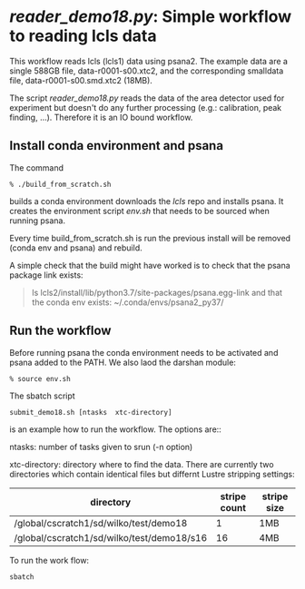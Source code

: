 
# *reader_demo18.py*: Simple workflow to reading lcls data

This workflow reads lcls (lcls1) data using psana2. The example data are a single 588GB file, data-r0001-s00.xtc2,
and the corresponding smalldata file, data-r0001-s00.smd.xtc2 (18MB).

The script *reader_demo18.py* reads the data of the area detector used for experiment but doesn't do any further
processing (e.g.: calibration, peak finding, ...). Therefore it is an IO bound workflow. 



## Install conda environment and psana

The command 

```shell
% ./build_from_scratch.sh
```
builds a conda environment downloads the _lcls_ repo and installs psana.
It creates the environment script *env.sh* that needs to be sourced when running psana.

Every time build_from_scratch.sh is run the previous install will be removed (conda env and psana)
and rebuild.

A simple check that the build might have worked is to check that the psana package link exists:
> ls lcls2/install/lib/python3.7/site-packages/psana.egg-link
and that the conda env exists:
> ~/.conda/envs/psana2_py37/



## Run the workflow

Before running psana the conda environment needs to be activated and psana added to the PATH. We also laod the
darshan module:
```shell
% source env.sh 
```

The sbatch script
```shell
submit_demo18.sh [ntasks  xtc-directory] 
```
is an example how to run the workflow. The options are::

ntasks:
  number of tasks given to srun (-n option)

xtc-directory:
  directory where to find the data. There are currently two directories which contain identical files
  but differnt Lustre stripping settings:

  |  directory                                 | stripe count | stripe size |
  | ------------------------------------------ | ------------ | ----------- |
  | /global/cscratch1/sd/wilko/test/demo18     |            1 |         1MB |
  | /global/cscratch1/sd/wilko/test/demo18/s16 |           16 |         4MB |
	 
 
To run the work flow:
```
sbatch 